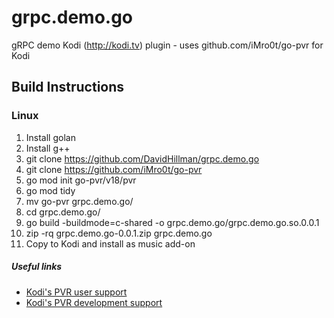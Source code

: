 # grpc.demo.go
gRPC demo Kodi (http://kodi.tv) plugin - uses github.com/iMro0t/go-pvr for Kodi

## Build Instructions

### Linux

1. Install golan
2. Install g++
3. git clone https://github.com/DavidHillman/grpc.demo.go
4. git clone https://github.com/iMro0t/go-pvr
4. go mod init go-pvr/v18/pvr
5. go mod tidy
6. mv go-pvr grpc.demo.go/
7. cd grpc.demo.go/
8. go build -buildmode=c-shared -o grpc.demo.go/grpc.demo.go.so.0.0.1
9. zip -rq grpc.demo.go-0.0.1.zip grpc.demo.go
10. Copy to Kodi and install as music add-on

##### Useful links

- [Kodi's PVR user support](http://forum.kodi.tv/forumdisplay.php?fid=167)
- [Kodi's PVR development support](http://forum.kodi.tv/forumdisplay.php?fid=136)

